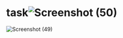# task![Screenshot (50)](https://user-images.githubusercontent.com/98531487/184476945-195fea8e-12ff-4709-9859-df5d6d6c6c20.png)
![Screenshot (49)](https://user-images.githubusercontent.com/98531487/184476950-93d45be7-1de4-44a3-b610-976365c81b36.png)
